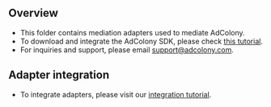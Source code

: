 ## Overview
  * This folder contains mediation adapters used to mediate AdColony.
  * To download and integrate the AdColony SDK, please check [this tutorial](https://github.com/AdColony/AdColony-Android-SDK-3/wiki/Project-Setup).
  * For inquiries and support, please email support@adcolony.com.
  
## Adapter integration
  * To integrate adapters, please visit our [integration tutorial](https://developers.mopub.com/docs/android/integrating-networks/).
